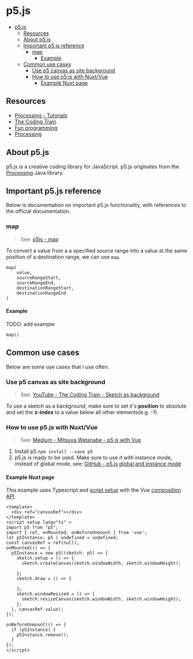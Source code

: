 # p5.js

- [p5.js](#p5js)
  - [Resources](#resources)
  - [About p5.js](#about-p5js)
  - [Important p5.js reference](#important-p5js-reference)
    - [map](#map)
      - [Example](#example)
  - [Common use cases](#common-use-cases)
    - [Use p5 canvas as site background](#use-p5-canvas-as-site-background)
    - [How to use p5.js with Nuxt/Vue](#how-to-use-p5js-with-nuxtvue)
      - [Example Nuxt page](#example-nuxt-page)

## Resources

- [Processing - Tutorials](https://processing.org/tutorials/)
- [The Coding Train](https://thecodingtrain.com/)
- [Fun programming](https://funprogramming.org/)
- [Processing](https://www.plethora-project.com/education/2017/5/31/processing-java-programming)

## About p5.js

p5.js is a creative coding library for JavaScript. p5.js originates from the [Processing](https://processing.org/) Java library.

## Important p5.js reference

Below is documentation on important p5.js functionality, with references to the official documentation.

### map

> See: [p5js - map](https://p5js.org/reference/#/p5/map)

To convert a value from a a specified source range into a value at the same position of a destination range, we can use `map`.

```
map(
    value,
    sourceRangeStart,
    sourceRangeEnd,
    destinationRangeStart,
    destinationRangeEnd
)
```

#### Example

TODO: add example
```
map()
```

## Common use cases

Below are some use cases that I use often.

### Use p5 canvas as site background

> See: [YouTube - The Coding Train - Sketch as background](https://www.youtube.com/watch?v=OIfEHD3KqCg&ab_channel=TheCodingTrain)

To use a sketch as a background, make sure to set it's **position** to absolute and set the **z-index** to a value below all other elements(e.g. -1).

### How to use p5.js with Nuxt/Vue

> See: [Medium - Mitsuya Watanabe - p5.js with Vue](https://medium.com/js-dojo/experiment-with-p5-js-on-vue-7ebc05030d33)

1. Install p5 `npm install --save p5`
2. p5.js is ready to be used. Make sure to use it with instance mode, instead of global mode, see: [GitHub - p5.js global and instance mode](https://github.com/processing/p5.js/wiki/Global-and-instance-mode)

#### Example Nuxt page

This example uses Typescript and [script setup](https://vuejs.org/api/sfc-script-setup.html) with the Vue [composition API](https://vuejs.org/guide/extras/composition-api-faq.html).

```vue
<template>
  <div ref="canvasRef"></div>
</template>
<script setup lang="ts" >
import p5 from "p5";
import { ref, onMounted, onBeforeUnmount } from 'vue';
let p5Instance: p5 | undefined = undefined;
const canvasRef = ref(null);
onMounted(() => {
  p5Instance = new p5((sketch: p5) => {
    sketch.setup = () => {
      sketch.createCanvas(sketch.windowWidth, sketch.windowHeight);

    };
    sketch.draw = () => {
      
    };
    sketch.windowResized = () => {
      sketch.resizeCanvas(sketch.windowWidth, sketch.windowHeight);
    };
  }, canvasRef.value);
});

onBeforeUnmount(() => {
  if (p5Instance) {
    p5Instance.remove();
  }
});
</script>
```